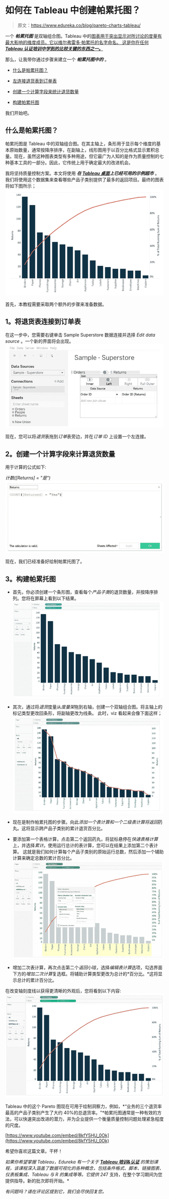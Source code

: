 # 如何在 Tableau 中创建帕累托图？

> 原文：<https://www.edureka.co/blog/pareto-charts-tableau/>

一个 ***帕累托图*** 是双轴组合图。Tableau 中的[图表用于突出显示对所讨论的度量有最大影响的维度成员。它以维尔弗雷多·帕累托的名字命名。 这是你在任何](https://www.edureka.co/blog/tableau-charts/) [***Tableau 认证培训中学到的比较关键的东西之一。***](https://www.edureka.co/tableau-training-for-data-visualization)

那么，让我带你通过步骤来建立一个 ***帕累托图中的*** 。

*   [什么是帕累托图？](#whatisparetochart)
*   [左连接退货表到订单表](#leftjoin)

*   [创建一个计算字段来统计退货数量](#calculatedfield)
*   [构建帕累托图](#paretochart)

我们开始吧。

## **什么是帕累托图？**

帕累托图是 Tableau 中的双轴组合图。在其主轴上，条形用于显示每个维度的基本原始数量，通常按降序排序，在副轴上，线形图用于以百分比格式显示累积总量。现在，虽然这种图表类型有多种用途，但它最广为人知的是作为质量控制的七种基本工具的一部分。因此，它传统上用于确定最大的改进机会。

我将坚持质量控制方案。本文将使用 ***在 [Tableau 桌面](https://www.edureka.co/blog/tableau-tutorial/)上已经可用的示例超市*** 。我们将使用这个数据集来查看哪些产品子类别提供了最多的返回项目。最终的图表将如下图所示；![What is pareto chart - Edureka](img/15e9165d4af55c579c14f2be62267c36.png)

首先，本教程需要采取两个额外的步骤来准备数据。

## **1。将退货表连接到订单表**

在这一步中，您需要右键单击 Sample Superstore 数据连接并选择 *Edit data source* 。一个新的界面将会出现。![Left join - Pareto chart in Tableau - Edureka](img/de6ab2d146d1ec1197285b873549f434.png)

现在，您可以将*退货*表拖到*订单*表旁边，并在*订单 ID* 上设置一个左连接。

## **2。创建一个计算字段来计算退货数量**

用于计算的公式如下:

*计数([Returns] = "是")![calculated field - Pareto chart in Tableau - Edureka](img/2fb78e64f87ba80551af95420a0ec260.png)*

现在，我们已经准备好绘制帕累托图了。

## **3。构建帕累托图**

*   首先，你必须创建一个条形图，查看每个*产品子类*的退货数量，并按降序排列。您将在屏幕上看到以下结果。![building the Pareto chart in Tableau - Edureka](img/66acf00b39f5480d2cf3ae4e8591b54a.png)

*   其次，通过将*退货*度量从*度量架*拖到右轴，创建一个双轴组合图。将主轴上的标记类型更改回条形，将副轴更改为线条。 此时，viz 看起来会像下面这样；![](img/849cd0d789f66b8f86b2f60d9e15327f.png)

*   现在是制作帕累托图的步骤。向此*添加一个表计算和一个二级表计算将返回*药丸。这将显示跨产品子类别的累计退货百分比。

*   要添加第一个表格计算，点击第二个返回药丸，将鼠标悬停在*快速表格计算*上，并选择*累计*。使用运行总计的表计算，您可以在结果上添加第二个表计算。 这就是我们如何计算每个产品子类别的原始运行总数，然后添加一个辅助计算来确定总数的累计百分比。![](img/d30778627f3dc066aa7e537eb5bc0795.png)

*   增加二次表计算，再次点击第二个*返回*小球，选择*编辑表计算*选项，勾选界面下方的*增加二次计算*复选框。将辅助计算类型更改为总计的*百分比。*这将显示总计的累计百分比。

在改变轴刻度线以获得更清晰的外观后，您将看到以下内容:![](img/b9ad7e3bcaa76891c41e7cf4246a804e.png)

Tableau 中的这个 Pareto 图现在可用于绘制洞察力，例如，*“业务的三个退货率最高的产品子类别产生了大约 40%的总退货率。"*帕累托图通常是一种有效的方法，可以快速突出改进的潜力，并为企业提供一个衡量质量控制问题处理紧急程度的尺度。

[https://www.youtube.com/embed/8kfY5HU_0Ok](https://www.youtube.com/embed/8kfY5HU_0Ok)

希望你喜欢这篇文章。干杯！

*如果你希望掌握 Tableau，Edureka 有一个关于 **[Tableau 培训&认证](https://www.edureka.co/tableau-training-for-data-visualization)** 的策划课程，该课程深入涵盖了数据可视化的各种概念，包括条件格式、脚本、链接图表、仪表板集成、Tableau 与 R 的集成等等。它提供 24*7 支持，在整个学习期间为您提供指导。新的批次即将开始。*

*有问题吗？请在评论区提到它，我们会尽快回复您。*
